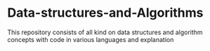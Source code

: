 # Data-structures-and-Algorithms
This repository consists of all kind on data structures and algorithm concepts with code in various languages and explanation
